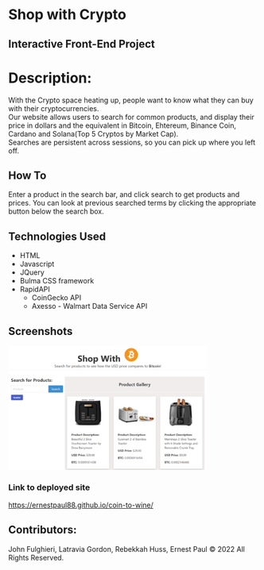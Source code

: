 # Shop with Crypto

## Interactive Front-End Project

# Description:

With the Crypto space heating up, people want to know what they can buy with their cryptocurrencies.  
Our website allows users to search for common products, and display their price in dollars and the equivalent in Bitcoin, Ehtereum, Binance Coin, Cardano and Solana(Top 5 Cryptos by Market Cap).  
Searches are persistent across sessions, so you can pick up where you left off.

## How To

Enter a product in the search bar, and click search to get products and prices.
You can look at previous searched terms by clicking the appropriate button below the search box.

## Technologies Used

- HTML
- Javascript
- JQuery
- Bulma CSS framework
- RapidAPI
  - CoinGecko API
  - Axesso - Walmart Data Service API

## Screenshots

<img src="./assets/img/Screenshot2-desktop.PNG" alt="desktop deployment" style="max-width: 400px;">

### Link to deployed site

https://ernestpaul88.github.io/coin-to-wine/

## Contributors:

John Fulghieri, Latravia Gordon, Rebekkah Huss, Ernest Paul © 2022 All Rights Reserved.
